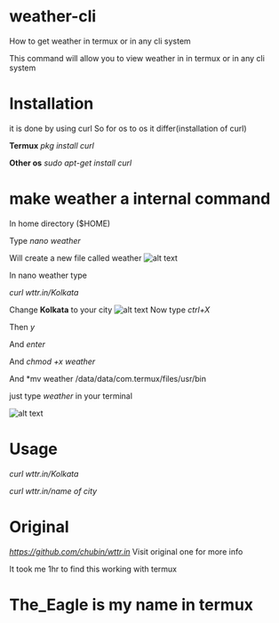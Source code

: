 # weather-cli
How to get weather in termux or in any cli system



This command will allow you to view weather in in termux 
or in any cli system

# Installation
it is done by using curl
 So for os to os it differ(installation of curl)

**Termux** *pkg install curl*

**Other os** *sudo apt-get install curl*
# make weather a internal command
In home directory ($HOME) 

Type *nano weather* 

Will create a new file called weather
 ![alt text](https://i.ibb.co/myMf1m2/nano-weather.jpg)

In nano weather type

 *curl wttr.in/Kolkata*

Change **Kolkata** to your city
![alt text](https://i.ibb.co/yYWGm0L/Nano-weather-2.jpg)
Now type *ctrl+X*

Then *y*

And *enter*

And *chmod +x weather*

And *mv weather /data/data/com.termux/files/usr/bin


just type *weather* in your terminal

![alt text](https://i.ibb.co/6ZWsmc4/Weather-Kolkata.jpg)
# Usage
  *curl wttr.in/Kolkata*

*curl wttr.in/name of city*

# Original
  *https://github.com/chubin/wttr.in*
Visit original one for more info

It took me 1hr to find this working with termux
# The_Eagle is my name in termux
